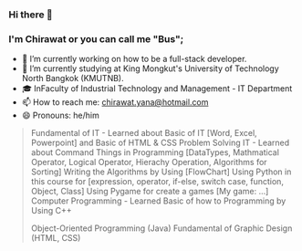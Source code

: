 ### Hi there 👋
### I'm Chirawat or you can call me "Bus";

- 🔭 I’m currently working on how to be a full-stack developer.
- 🌱 I’m currently studying at King Mongkut's University of Technology North Bangkok (KMUTNB).
- 🎓 InFaculty of Industrial Technology and Management - IT Department
- 📫 How to reach me: chirawat.yana@hotmail.com
- 😄 Pronouns: he/him

> Fundamental of IT - Learned about Basic of IT [Word, Excel, Powerpoint] and Basic of HTML & CSS
> Problem Solving IT - Learned about Command Things in Programming [DataTypes, Mathmatical Operator, Logical Operator, Hierachy Operation, Algorithms for Sorting]
  > Writing the Algorithms by Using [FlowChart]
  > Using Python in this course for [expression, operator, if-else, switch case, function, Object, Class]
  > Using Pygame for create a games [My game: ...]
> Computer Programming - Learned Basic of how to Programming by Using C++
  > 
> Object-Oriented Programming (Java)
> Fundamental of Graphic Design (HTML, CSS)
